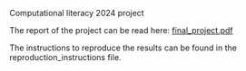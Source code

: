 Computational literacy 2024 project

The report of the project can be read here:
[final_project.pdf](https://github.com/Mullil/royal-inscriptions/blob/main/final_project.pdf)

The instructions to reproduce the results can be found in the reproduction_instructions file.
